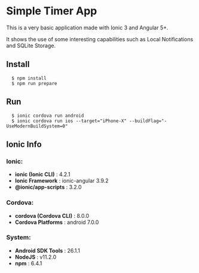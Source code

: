 # Simple Timer App

This is a very basic application made with Ionic 3 and Angular 5+.

It shows the use of some interesting capabilities such as Local Notifications and SQLite Storage.

## Install

```
  $ npm install
  $ npm run prepare
```

## Run

```
  $ ionic cordova run android  
  $ ionic cordova run ios --target="iPhone-X" --buildFlag="-UseModernBuildSystem=0"  
```

## Ionic Info

### Ionic:  
* **ionic (Ionic CLI)**  : 4.2.1  
* **Ionic Framework**    : ionic-angular 3.9.2  
* **@ionic/app-scripts** : 3.2.0  

### Cordova:
* **cordova (Cordova CLI)** : 8.0.0
* **Cordova Platforms**     : android 7.0.0

### System:
* **Android SDK Tools** : 26.1.1
* **NodeJS**            : v11.2.0
* **npm**              : 6.4.1
